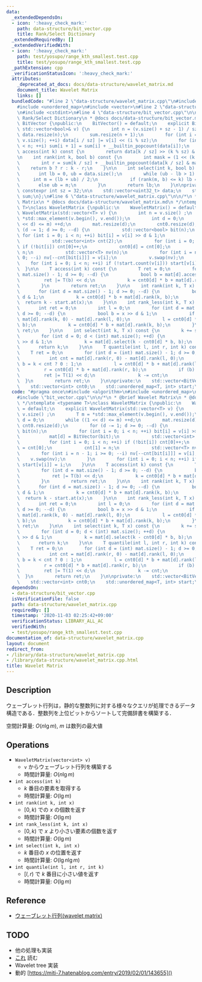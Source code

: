 ```yaml
---
data:
  _extendedDependsOn:
  - icon: ':heavy_check_mark:'
    path: data-structure/bit_vector.cpp
    title: Rank/Select Dictionary
  _extendedRequiredBy: []
  _extendedVerifiedWith:
  - icon: ':heavy_check_mark:'
    path: test/yosupo/range_kth_smallest.test.cpp
    title: test/yosupo/range_kth_smallest.test.cpp
  _pathExtension: cpp
  _verificationStatusIcon: ':heavy_check_mark:'
  attributes:
    _deprecated_at_docs: docs/data-structure/wavelet_matrix.md
    document_title: Wavelet Matrix
    links: []
  bundledCode: "#line 2 \"data-structure/wavelet_matrix.cpp\"\n#include <algorithm>\n\
    #include <unordered_map>\n#include <vector>\n#line 2 \"data-structure/bit_vector.cpp\"\
    \n#include <cstdint>\n#line 4 \"data-structure/bit_vector.cpp\"\n\n/*\n * @brief\
    \ Rank/Select Dictionary\n * @docs docs/data-structure/bit_vector.md\n */\nclass\
    \ BitVector {\npublic:\n    BitVector() = default;\n    explicit BitVector(const\
    \ std::vector<bool>& v) {\n        int n = (v.size() + sz - 1) / sz;\n       \
    \ data.resize(n);\n        sum.resize(n + 1);\n        for (int i = 0; i < (int)\
    \ v.size(); ++i) data[i / sz] |= v[i] << (i % sz);\n        for (int i = 0; i\
    \ < n; ++i) sum[i + 1] = sum[i] + __builtin_popcount(data[i]);\n    }\n\n    bool\
    \ access(int k) const {\n        return data[k / sz] >> (k % sz) & 1;\n    }\n\
    \n    int rank(int k, bool b) const {\n        int mask = (1 << (k % sz)) - 1;\n\
    \        int r = sum[k / sz] + __builtin_popcount(data[k / sz] & mask);\n    \
    \    return b ? r : k - r;\n    }\n\n    int select(int k, bool b) const {\n \
    \       int lb = 0, ub = data.size();\n        while (ub - lb > 1) {\n       \
    \     int m = (lb + ub) / 2;\n            if (rank(m, b) <= k) lb = m;\n     \
    \       else ub = m;\n        }\n        return lb;\n    }\n\nprivate:\n    static\
    \ constexpr int sz = 32;\n\n    std::vector<uint32_t> data;\n    std::vector<int>\
    \ sum;\n};\n#line 6 \"data-structure/wavelet_matrix.cpp\"\n\n/*\n * @brief Wavelet\
    \ Matrix\n * @docs docs/data-structure/wavelet_matrix.md\n */\ntemplate <typename\
    \ T>\nclass WaveletMatrix {\npublic:\n    WaveletMatrix() = default;\n    explicit\
    \ WaveletMatrix(std::vector<T> v) {\n        int n = v.size() ;\n        T m =\
    \ *std::max_element(v.begin(), v.end());\n        int d = 0;\n        while ((1\
    \ << d) <= m) ++d;\n        mat.resize(d);\n        cnt0.resize(d);\n        for\
    \ (d -= 1; d >= 0; --d) {\n            std::vector<bool> bit(n);\n           \
    \ for (int i = 0; i < n; ++i) bit[i] = v[i] >> d & 1;\n            mat[d] = BitVector(bit);\n\
    \            std::vector<int> cnt(2);\n            for (int i = 0; i < n; ++i)\
    \ if (!bit[i]) cnt[0]++;\n            cnt0[d] = cnt[0];\n            cnt[1] =\
    \ n;\n            std::vector<T> nv(n);\n            for (int i = n - 1; i >=\
    \ 0; --i) nv[--cnt[bit[i]]] = v[i];\n            v.swap(nv);\n        }\n    \
    \    for (int i = 0; i < n; ++i) if (!start.count(v[i])) start[v[i]] = i;\n  \
    \  }\n\n    T access(int k) const {\n        T ret = 0;\n        for (int d =\
    \ mat.size() - 1; d >= 0; --d) {\n            bool b = mat[d].access(k);\n   \
    \         ret |= T(b) << d;\n            k = cnt0[d] * b + mat[d].rank(k, b);\n\
    \        }\n        return ret;\n    }\n\n    int rank(int k, T x) const {\n \
    \       for (int d = mat.size() - 1; d >= 0; --d) {\n            bool b = x >>\
    \ d & 1;\n            k = cnt0[d] * b + mat[d].rank(k, b);\n        }\n      \
    \  return k - start.at(x);\n    }\n\n    int rank_less(int k, T x) const {\n \
    \       int ret = 0;\n        int l = 0;\n        for (int d = mat.size() - 1;\
    \ d >= 0; --d) {\n            bool b = x >> d & 1;\n            if (b) ret +=\
    \ mat[d].rank(k, 0) - mat[d].rank(l, 0);\n            l = cnt0[d] * b + mat[d].rank(l,\
    \ b);\n            k = cnt0[d] * b + mat[d].rank(k, b);\n        }\n        return\
    \ ret;\n    }\n\n    int select(int k, T x) const {\n        k += start.at(x);\n\
    \        for (int d = 0; d < (int) mat.size(); ++d) {\n            bool b = x\
    \ >> d & 1;\n            k = mat[d].select(k - cnt0[d] * b, b);\n        }\n \
    \       return k;\n    }\n\n    T quantile(int l, int r, int k) const {\n    \
    \    T ret = 0;\n        for (int d = (int) mat.size() - 1; d >= 0; --d) {\n \
    \           int cnt = mat[d].rank(r, 0) - mat[d].rank(l, 0);\n            bool\
    \ b = k < cnt ? 0 : 1;\n            l = cnt0[d] * b + mat[d].rank(l, b);\n   \
    \         r = cnt0[d] * b + mat[d].rank(r, b);\n            if (b) {\n       \
    \         ret |= T(1) << d;\n                k -= cnt;\n            }\n      \
    \  }\n        return ret;\n    }\n\nprivate:\n    std::vector<BitVector> mat;\n\
    \    std::vector<int> cnt0;\n    std::unordered_map<T, int> start;\n};\n"
  code: "#pragma once\n#include <algorithm>\n#include <unordered_map>\n#include <vector>\n\
    #include \"bit_vector.cpp\"\n\n/*\n * @brief Wavelet Matrix\n * @docs docs/data-structure/wavelet_matrix.md\n\
    \ */\ntemplate <typename T>\nclass WaveletMatrix {\npublic:\n    WaveletMatrix()\
    \ = default;\n    explicit WaveletMatrix(std::vector<T> v) {\n        int n =\
    \ v.size() ;\n        T m = *std::max_element(v.begin(), v.end());\n        int\
    \ d = 0;\n        while ((1 << d) <= m) ++d;\n        mat.resize(d);\n       \
    \ cnt0.resize(d);\n        for (d -= 1; d >= 0; --d) {\n            std::vector<bool>\
    \ bit(n);\n            for (int i = 0; i < n; ++i) bit[i] = v[i] >> d & 1;\n \
    \           mat[d] = BitVector(bit);\n            std::vector<int> cnt(2);\n \
    \           for (int i = 0; i < n; ++i) if (!bit[i]) cnt[0]++;\n            cnt0[d]\
    \ = cnt[0];\n            cnt[1] = n;\n            std::vector<T> nv(n);\n    \
    \        for (int i = n - 1; i >= 0; --i) nv[--cnt[bit[i]]] = v[i];\n        \
    \    v.swap(nv);\n        }\n        for (int i = 0; i < n; ++i) if (!start.count(v[i]))\
    \ start[v[i]] = i;\n    }\n\n    T access(int k) const {\n        T ret = 0;\n\
    \        for (int d = mat.size() - 1; d >= 0; --d) {\n            bool b = mat[d].access(k);\n\
    \            ret |= T(b) << d;\n            k = cnt0[d] * b + mat[d].rank(k, b);\n\
    \        }\n        return ret;\n    }\n\n    int rank(int k, T x) const {\n \
    \       for (int d = mat.size() - 1; d >= 0; --d) {\n            bool b = x >>\
    \ d & 1;\n            k = cnt0[d] * b + mat[d].rank(k, b);\n        }\n      \
    \  return k - start.at(x);\n    }\n\n    int rank_less(int k, T x) const {\n \
    \       int ret = 0;\n        int l = 0;\n        for (int d = mat.size() - 1;\
    \ d >= 0; --d) {\n            bool b = x >> d & 1;\n            if (b) ret +=\
    \ mat[d].rank(k, 0) - mat[d].rank(l, 0);\n            l = cnt0[d] * b + mat[d].rank(l,\
    \ b);\n            k = cnt0[d] * b + mat[d].rank(k, b);\n        }\n        return\
    \ ret;\n    }\n\n    int select(int k, T x) const {\n        k += start.at(x);\n\
    \        for (int d = 0; d < (int) mat.size(); ++d) {\n            bool b = x\
    \ >> d & 1;\n            k = mat[d].select(k - cnt0[d] * b, b);\n        }\n \
    \       return k;\n    }\n\n    T quantile(int l, int r, int k) const {\n    \
    \    T ret = 0;\n        for (int d = (int) mat.size() - 1; d >= 0; --d) {\n \
    \           int cnt = mat[d].rank(r, 0) - mat[d].rank(l, 0);\n            bool\
    \ b = k < cnt ? 0 : 1;\n            l = cnt0[d] * b + mat[d].rank(l, b);\n   \
    \         r = cnt0[d] * b + mat[d].rank(r, b);\n            if (b) {\n       \
    \         ret |= T(1) << d;\n                k -= cnt;\n            }\n      \
    \  }\n        return ret;\n    }\n\nprivate:\n    std::vector<BitVector> mat;\n\
    \    std::vector<int> cnt0;\n    std::unordered_map<T, int> start;\n};"
  dependsOn:
  - data-structure/bit_vector.cpp
  isVerificationFile: false
  path: data-structure/wavelet_matrix.cpp
  requiredBy: []
  timestamp: '2020-11-03 02:25:42+09:00'
  verificationStatus: LIBRARY_ALL_AC
  verifiedWith:
  - test/yosupo/range_kth_smallest.test.cpp
documentation_of: data-structure/wavelet_matrix.cpp
layout: document
redirect_from:
- /library/data-structure/wavelet_matrix.cpp
- /library/data-structure/wavelet_matrix.cpp.html
title: Wavelet Matrix
---
```

## Description

ウェーブレット行列は，静的な整数列に対する様々なクエリが処理できるデータ構造である．整数列を上位ビットからソートして完備辞書を構築する．

空間計算量: $O(n \lg m)$, $m$ は数列の最大値

## Operations

- `WaveletMatrix(vector<int> v)`
    - `v` からウェーブレット行列を構築する
    - 時間計算量: $O(n \lg m)$
- `int access(int k)`
    - $k$ 番目の要素を取得する
    - 時間計算量: $O(\lg m)$
- `int rank(int k, int x)`
    - $[0, k)$ での $x$ の個数を返す
    - 時間計算量: $O(\lg m)$
- `int rank_less(int k, int x)`
    - $[0, k)$ で $x$ より小さい要素の個数を返す
    - 時間計算量: $O(\lg m)$
- `int select(int k, int x)`
    - $k$ 番目の $x$ の位置を返す
    - 時間計算量: $O(\lg n \lg m)$
- `int quantile(int l, int r, int k)`
    - $[l, r)$ で $k$ 番目に小さい値を返す
    - 時間計算量: $O(\lg m)$

## Reference

- [ウェーブレット行列(wavelet matrix)](https://miti-7.hatenablog.com/entry/2018/04/28/152259)

## TODO

- 他の処理も実装
- [これ](https://www.slideshare.net/pfi/ss-15916040) 読む
- Wavelet tree 実装
- 動的 [https://miti-7.hatenablog.com/entry/2019/02/01/143655]()